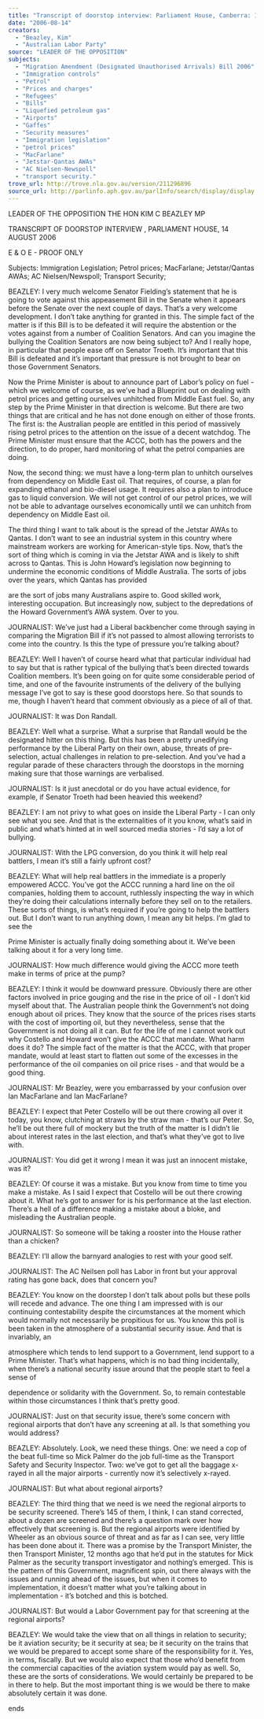```yaml
---
title: "Transcript of doorstop interview: Parliament House, Canberra: 14 August 2006: Immigration legislation; petrol prices; MacFarlane; Jetstar-Qantas AWAs; AC Nielsen-Newspoll; transport security."
date: "2006-08-14"
creators:
  - "Beazley, Kim"
  - "Australian Labor Party"
source: "LEADER OF THE OPPOSITION"
subjects:
  - "Migration Amendment (Designated Unauthorised Arrivals) Bill 2006"
  - "Immigration controls"
  - "Petrol"
  - "Prices and charges"
  - "Refugees"
  - "Bills"
  - "Liquefied petroleum gas"
  - "Airports"
  - "Gaffes"
  - "Security measures"
  - "Immigration legislation"
  - "petrol prices"
  - "MacFarlane"
  - "Jetstar-Qantas AWAs"
  - "AC Nielsen-Newspoll"
  - "transport security."
trove_url: http://trove.nla.gov.au/version/211296896
source_url: http://parlinfo.aph.gov.au/parlInfo/search/display/display.w3p;query=Id%3A%22media/pressrel/3SKK6%22
---
```


 LEADER OF THE OPPOSITION  THE HON KIM C BEAZLEY MP   

 TRANSCRIPT OF DOORSTOP INTERVIEW , PARLIAMENT HOUSE,   14 AUGUST 2006   

 E & O E - PROOF ONLY   

 Subjects:      Immigration Legislation; Petrol prices; MacFarlane;  Jetstar/Qantas AWAs; AC Nielsen/Newspoll; Transport Security;   

 BEAZLEY:  I very much welcome Senator Fielding’s statement that he is  going to vote against this appeasement Bill in the Senate when it appears before  the Senate over the next couple of days.  That’s a very welcome development.  I  don’t take anything for granted in this.  The simple fact of the matter is if this Bill  is to be defeated it will require the abstention or the votes against from a number  of Coalition Senators.  And can you imagine the bullying the Coalition Senators  are now being subject to?  And I really hope, in particular that people ease off on  Senator Troeth.  It’s important that this Bill is defeated and it’s important that  pressure is not brought to bear on those Government Senators. 

 

 Now the Prime Minister is about to announce part of Labor’s policy on fuel -  which we welcome of course, as we’ve had a Blueprint out on dealing with petrol  prices and getting ourselves unhitched from Middle East fuel.  So, any step by  the Prime Minister in that direction is welcome.  But there are two things that are  critical and he has not done enough on either of those fronts.  The first is: the  Australian people are entitled in this period of massively rising petrol prices to the  attention on the issue of a decent watchdog.  The Prime Minister must ensure  that the ACCC, both has the powers and the direction, to do proper, hard  monitoring of what the petrol companies are doing.   

 Now, the second thing: we must have a long-term plan to unhitch ourselves from  dependency on Middle East oil.  That requires, of course, a plan for expanding  ethanol and bio-diesel usage.  It requires also a plan to introduce gas to liquid  conversion.  We will not get control of our petrol prices, we will not be able to  advantage ourselves economically until we can unhitch from dependency on  Middle East oil.   

 The third thing I want to talk about is the spread of the Jetstar AWAs to Qantas.  I  don’t want to see an industrial system in this country where mainstream workers  are working for American-style tips.  Now, that’s the sort of thing which is coming  in via the Jetstar AWA and is likely to shift across to Qantas.  This is John  Howard’s legislation now beginning to undermine the economic conditions of  Middle Australia.  The sorts of jobs over the years, which Qantas has provided 

 are the sort of jobs many Australians aspire to.  Good skilled work, interesting  occupation.  But increasingly now, subject to the depredations of the Howard  Government’s AWA system.  Over to you. 

 

 JOURNALIST: We’ve just had a Liberal backbencher come through saying  in comparing the Migration Bill if it’s not passed to almost allowing terrorists to  come into the country.  Is this the type of pressure you’re talking about?   

 BEAZLEY:  Well I haven’t of course heard what that particular individual  had to say but that is rather typical of the bullying that’s been directed towards  Coalition members.  It’s been going on for quite some considerable period of  time, and one of the favourite instruments of the delivery of the bullying message  I’ve got to say is these good doorstops here.  So that sounds to me, though I  haven’t heard that comment obviously as a piece of all of that.   

 JOURNALIST: It was Don Randall.   

 BEAZLEY:  Well what a surprise.  What a surprise that Randall would be  the designated hitter on this thing.  But this has been a pretty unedifying  performance by the Liberal Party on their own, abuse, threats of pre-selection,  actual challenges in relation to pre-selection.  And you’ve had a regular parade of  these characters through the doorstops in the morning making sure that those  warnings are verbalised.     

 JOURNALIST: Is it just anecdotal or do you have actual evidence, for  example, if Senator Troeth had been heavied this weekend?   

 BEAZLEY:  I am not privy to what goes on inside the Liberal Party - I can  only see what you see.  And that is the externalities of it you know, what’s said in  public and what’s hinted at in well sourced media stories - I’d say a lot of  bullying.   

 JOURNALIST: With the LPG conversion, do you think it will help real  battlers, I mean it’s still a fairly upfront cost?   

 BEAZLEY:  What will help real battlers in the immediate is a properly  empowered ACCC.  You’ve got the ACCC running a hard line on the oil  companies, holding them to account, ruthlessly inspecting the way in which  they’re doing their calculations internally before they sell on to the retailers.  These sorts of things, is what’s required if you’re going to help the battlers out.   But I don’t want to run anything down, I mean any bit helps.  I’m glad to see the 

 Prime Minister is actually finally doing something about it.  We’ve been talking  about it for a very long time.   

 JOURNALIST: How much difference would giving the ACCC more teeth  make in terms of price at the pump? 

 

 BEAZLEY:  I think it would be downward pressure.  Obviously there are  other factors involved in price gouging and the rise in the price of oil - I don’t kid  myself about that.  The Australian people think the Government’s not doing  enough about oil prices.  They know that the source of the prices rises starts with  the cost of importing oil, but they nevertheless, sense that the Government is not  doing all it can.  But for the life of me I cannot work out why Costello and Howard  won’t give the ACCC that mandate.  What harm does it do?  The simple fact of  the matter is that the ACCC, with that proper mandate, would at least start to  flatten out some of the excesses in the performance of the oil companies on oil  price rises - and that would be a good thing.     

 JOURNALIST: Mr Beazley, were you embarrassed by your confusion over  Ian MacFarlane and Ian MacFarlane?   

 BEAZLEY:  I expect that Peter Costello will be out there crowing all over  it today, you know, clutching at straws by the straw man - that’s our Peter.  So,  he’ll be out there full of mockery but the truth of the matter is I didn’t lie about  interest rates in the last election, and that’s what they’ve got to live with. 

 

 JOURNALIST: You did get it wrong I mean it was just an innocent mistake,  was it?   

 BEAZLEY:  Of course it was a mistake.  But you know from time to time  you make a mistake.  As I said I expect that Costello will be out there crowing  about it.  What he’s got to answer for is his performance at the last election.   There’s a hell of a difference making a mistake about a bloke, and misleading the  Australian people.   

 JOURNALIST: So someone will be taking a rooster into the House rather  than a chicken?   

 BEAZLEY:  I’ll allow the barnyard analogies to rest with your good self.   

 JOURNALIST: The AC Neilsen poll has Labor in front but your approval  rating has gone back, does that concern you?   

 BEAZLEY:  You know on the doorstep I don’t talk about polls but these  polls will recede and advance.  The one thing I am impressed with is our  continuing contestability despite the circumstances at the moment which would  normally not necessarily be propitious for us.  You know this poll is been taken in  the atmosphere of a substantial security issue.  And that is invariably, an 

 atmosphere which tends to lend support to a Government, lend support to a  Prime Minister.  That’s what happens, which is no bad thing incidentally, when  there’s a national security issue around that the people start to feel a sense of 

 dependence or solidarity with the Government.  So, to remain contestable within  those circumstances I think that’s pretty good.   

 JOURNALIST: Just on that security issue, there’s some concern with  regional airports that don’t have any screening at all. Is that something you would  address?   

 BEAZLEY:  Absolutely.  Look, we need these things.  One: we need a  cop of the beat full-time so Mick Palmer do the job full-time as the Transport  Safety and Security Inspector.  Two: we’ve got to get all the baggage x-rayed in  all the major airports - currently now it’s selectively x-rayed.   

 JOURNALIST: But what about regional airports?   

 BEAZLEY:  The third thing that we need is we need the regional airports  to be security screened.  There’s 145 of them, I think, I can stand corrected,  about a dozen are screened and there’s a question mark over how effectively  that screening is.  But the regional airports were identified by Wheeler as an  obvious source of threat and as far as I can see, very little has been done about  it.  There was a promise by the Transport Minister, the then Transport Minister,  12 months ago that he’d put in the statutes for Mick Palmer as the security  transport investigator and nothing’s emerged.  This is the pattern of this  Government, magnificent spin, out there always with the issues and running  ahead of the issues, but when it comes to implementation, it doesn’t matter what  you’re talking about in implementation - it’s botched and this is botched. 

 

 JOURNALIST: But would a Labor Government pay for that screening at the  regional airports?   

 BEAZLEY:  We would take the view that on all things in relation to  security; be it aviation security; be it security at sea; be it security on the trains  that we would be prepared to accept some share of the responsibility for it.  Yes,  in terms, fiscally.  But we would also expect that those who’d benefit from the  commercial capacities of the aviation system would pay as well.  So, these are  the sorts of considerations.  We would certainly be prepared to be in there to  help.  But the most important thing is we would be there to make absolutely  certain it was done.   

 

 

 

 ends    

 

